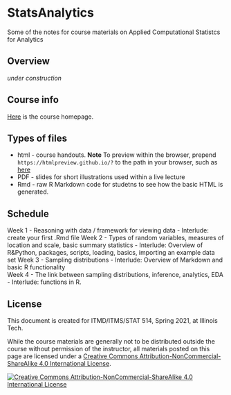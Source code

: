 # StatsAnalytics
Some of the notes for course materials on Applied Computational Statistcs for Analytics

## Overview
*under construction*

## Course info
[Here](https://www.sonjapetrovicstats.com/teaching/514sp21) is the course homepage. 

## Types of files

* html - course handouts. **Note** To preview within the browser, prepend `https://htmlpreview.github.io/?` to the path in your browser, such as [here](https://htmlpreview.github.io/?https://github.com/Sondzus/StatsAnalytics/blob/master/514-1.1-handout-DescriptiveStatistics.html) 
* PDF - slides for short illustrations used within a live lecture
* Rmd - raw R Markdown code for studetns to see how the basic HTML is generated.  


## Schedule 
Week 1 - Reasoning with data / framework for viewing data 
	- Interlude: create your first .Rmd file
Week 2 - Types of random variables, measures of location and scale, basic summary statistics 
	- Interlude: Overview of R&Python, packages, scripts, loading, basics, importing an example data set
Week 3 - Sampling distributions 
	- Interlude: Overview of Markdown and basic R functionality  
Week 4 - The link between sampling distributions, inference, analytics, EDA 
	- Interlude: functions in R. 

## License
This document  is created for ITMD/ITMS/STAT 514, Spring 2021, at Illinois Tech. 

While the course materials are generally not to be distributed outside the course without permission of the instructor, all materials posted on this page are licensed under a [Creative Commons Attribution-NonCommercial-ShareAlike 4.0 International License](https://creativecommons.org/licenses/by-nc-sa/4.0/).


[![Creative Commons Attribution-NonCommercial-ShareAlike 4.0 International License][image]][hyperlink]

  [hyperlink]: https://creativecommons.org/licenses/by-nc-sa/4.0/
  [image]: https://i.creativecommons.org/l/by-nc-sa/4.0/88x31.png
    
